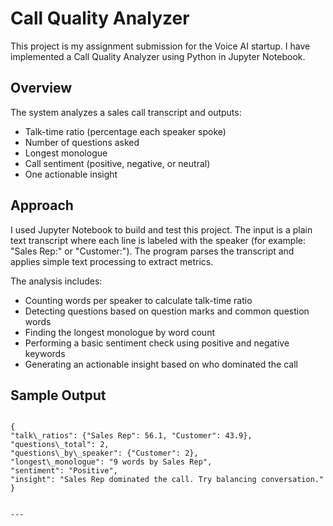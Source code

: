 # Call Quality Analyzer

This project is my assignment submission for the Voice AI startup. I have implemented a Call Quality Analyzer using Python in Jupyter Notebook.

## Overview
The system analyzes a sales call transcript and outputs:
- Talk-time ratio (percentage each speaker spoke)
- Number of questions asked
- Longest monologue
- Call sentiment (positive, negative, or neutral)
- One actionable insight

## Approach
I used Jupyter Notebook to build and test this project. The input is a plain text transcript where each line is labeled with the speaker (for example: "Sales Rep:" or "Customer:"). The program parses the transcript and applies simple text processing to extract metrics.

The analysis includes:
- Counting words per speaker to calculate talk-time ratio
- Detecting questions based on question marks and common question words
- Finding the longest monologue by word count
- Performing a basic sentiment check using positive and negative keywords
- Generating an actionable insight based on who dominated the call

## Sample Output
```

{
"talk\_ratios": {"Sales Rep": 56.1, "Customer": 43.9},
"questions\_total": 2,
"questions\_by\_speaker": {"Customer": 2},
"longest\_monologue": "9 words by Sales Rep",
"sentiment": "Positive",
"insight": "Sales Rep dominated the call. Try balancing conversation."
}


---

